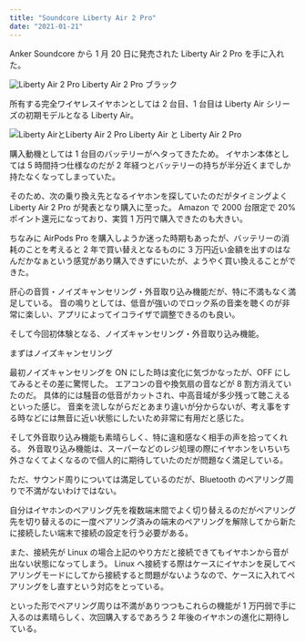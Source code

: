 ```yaml
---
title: "Soundcore Liberty Air 2 Pro"
date: "2021-01-21"
---
```


Anker Soundcore から 1 月 20 日に発売された Liberty Air 2 Pro を手に入れた。

![](https://res.cloudinary.com/dtzo1prtr/image/upload/e_art:hokusai/v1611227546/halloween-jack.github.io.git/7e67c688-902f-41ff-9411-30f24560fb27.jpg "Liberty Air 2 Pro")
Liberty Air 2 Pro ブラック

所有する完全ワイヤレスイヤホンとしては 2 台目、1 台目は Liberty Air シリーズの初期モデルとなる Liberty Air。

![](https://res.cloudinary.com/dtzo1prtr/image/upload/e_art:hokusai/v1611227546/halloween-jack.github.io.git/3b684ae9-3730-4638-a688-14c067da608a.jpg "Liberty AirとLiberty Air 2 Pro")
Liberty Air と Liberty Air 2 Pro

購入動機としては 1 台目のバッテリーがヘタってきたため。
イヤホン本体としては 5 時間持つ仕様なのだが 2 年経つとバッテリーの持ちが半分近くまでしか持たなくなってしまっていた。

そのため、次の乗り換え先となるイヤホンを探していたのだがタイミングよく Liberty Air 2 Pro が発表となり購入に至った。
Amazon で 2000 台限定で 20%ポイント還元になっており、実質 1 万円で購入できたのも大きい。

ちなみに AirPods Pro を購入しようか迷った時期もあったが、バッテリーの消耗のことを考えると 2 年で買い替えとなるものに 3 万円近い金額を出すのはなんだかなぁという感覚があり購入できずにいたが、ようやく買い換えることができた。

肝心の音質・ノイズキャンセリング・外音取り込み機能だが、特に不満もなく満足している。
音の鳴りとしては、低音が強いのでロック系の音楽を聴くのが非常に楽しい、アプリによってイコライザで調整できるのも良い。

そして今回初体験となる、ノイズキャンセリング・外音取り込み機能。

まずはノイズキャンセリング

最初ノイズキャンセリングを ON にした時は変化に気づかなったが、OFF にしてみるとその差に驚愕した。
エアコンの音や換気扇の音などが 8 割方消えていたのだ。
具体的には騒音の低音がカットされ、中高音域が多少残って聴こえるといった感じ。
音楽を流しながらだとあまり違いが分からないが、考え事をする時などには無音に近い状態にしたいため非常に有用だと感じた。

そして外音取り込み機能も素晴らしく、特に違和感なく相手の声を拾ってくれる。
外音取り込み機能は、スーパーなどのレジ処理の際にイヤホンをいちいち外さなくてよくなるので個人的に期待していたのだが問題なく満足している。

ただ、サウンド周りについては満足しているのだが、Bluetooth のペアリング周りで不満がないわけではない。

自分はイヤホンのペアリング先を複数端末間でよく切り替えるのだがペアリング先を切り替えるのに一度ペアリング済みの端末のペアリングを解除してから新たに接続したい端末で接続の設定を行う必要がある。

また、接続先が Linux の場合上記のやり方だと接続できてもイヤホンから音が出ない状態になってしまう。
Linux へ接続する際はケースにイヤホンを戻してペアリングモードにしてから接続すると問題がないようなので、ケースに入れてペアリングをし直すという対応をとっている。

といった形でペアリング周りは不満がありつつもこれらの機能が 1 万円弱で手に入るのは素晴らしく、次回購入するであろう 2 年後のイヤホンの進化に期待している。
